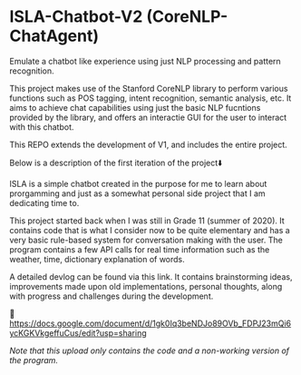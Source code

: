 # ISLA-Chatbot-V2 (CoreNLP-ChatAgent)

Emulate a chatbot like experience using just NLP processing and pattern recognition.

This project makes use of the Stanford CoreNLP library to perform various functions such as POS tagging, intent recognition, semantic analysis, etc. It aims to achieve chat capabilities using just the basic NLP fucntions provided by the library, and offers an interactie GUI for the user to interact with this chatbot. 

This REPO extends the development of V1, and includes the entire project. 

Below is a description of the first iteration of the project⬇️

ISLA is a simple chatbot created in the purpose for me to learn about prorgamming and just as a somewhat personal side project that I am dedicating time to.

This project started back when I was still in Grade 11 (summer of 2020). It contains code that is what I consider now to be quite elementary and has a very basic rule-based system for conversation making with the user. The program contains a few API calls for real time information such as the weather, time, dictionary explanation of words.

A detailed devlog can be found via this link. It contains brainstorming ideas, improvements made upon old implementations, personal thoughts, along with progress and challenges during the development.

🔘 https://docs.google.com/document/d/1gk0Iq3beNDJo89OVb_FDPJ23mQi6ycKGKVkgeffuCus/edit?usp=sharing

*Note that this upload only contains the code and a non-working version of the program.*
